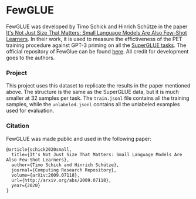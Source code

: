 # FewGLUE
FewGLUE was developed by Timo Schick and Hinrich Schütze in the paper [It's Not Just Size That Matters: Small Language Models Are Also Few-Shot Learners](https://arxiv.org/abs/2009.07118). In their work, it is used to measure the effictiveness of the PET training procedure against GPT-3 priming on all the [SuperGLUE tasks](https://super.gluebenchmark.com/tasks/). The official repository of FewGlue can be found [here](https://github.com/timoschick/fewglue). All credit for development goes to the authors.

### Project
This project uses this dataset to replicate the results in the paper mentioned above. The structure is the same as the SuperGLUE data, but it is much smaller at 32 samples per task. The `train.jsonl` file contains all the training samples, while the `unlabeled.jsonl` contains all the unlabeled examples used for evaluation.

### Citation

FewGLUE was made public and used in the following paper:

    @article{schick2020small,
      title={It's Not Just Size That Matters: Small Language Models Are Also Few-Shot Learners},
      author={Timo Schick and Hinrich Schütze},
      journal={Computing Research Repository},
      volume={arXiv:2009.07118},
      url={http://arxiv.org/abs/2009.07118},
      year={2020}
    }
